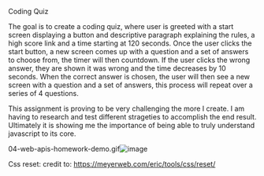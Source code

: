Coding Quiz

The goal is to create a coding quiz, where user is greeted with a start screen displaying a button and descriptive paragraph explaining the rules, a high score link and a time starting at 120 seconds. Once the user clicks the start button, a new screen comes up with a question and a set of answers to choose from, the timer will then countdown. If the user clicks the wrong answer, they are shown it was wrong and the time decreases by 10 seconds. When the correct answer is chosen, the user will then see a new screen with a question and a set of answers, this process will repeat over a series of 4 questions.

This assignment is proving to be very challenging the more I create. I am having to research and test different strageties to accomplish the end result. Ultimately it is showing me the importance of being able to truly understand javascript to its core.

04-web-apis-homework-demo.gif![image](https://user-images.githubusercontent.com/79662753/116002581-a6256980-a5b7-11eb-86fc-e30ee2488c7c.png)


Css reset: credit to: https://meyerweb.com/eric/tools/css/reset/
